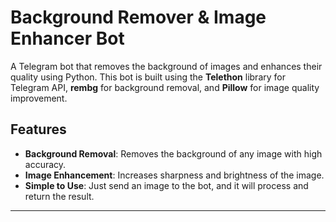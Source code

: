 # Background Remover & Image Enhancer Bot

A Telegram bot that removes the background of images and enhances their quality using Python. This bot is built using the **Telethon** library for Telegram API, **rembg** for background removal, and **Pillow** for image quality improvement.

## Features
- **Background Removal**: Removes the background of any image with high accuracy.
- **Image Enhancement**: Increases sharpness and brightness of the image.
- **Simple to Use**: Just send an image to the bot, and it will process and return the result.

---

